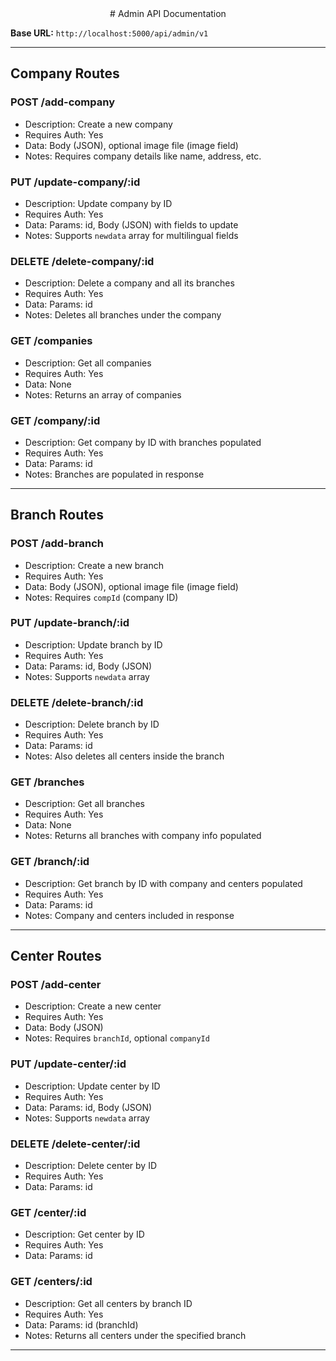 <center>
# Admin API Documentation
</center>

**Base URL:** `http://localhost:5000/api/admin/v1`

---

## Company Routes

### POST /add-company

- Description: Create a new company
- Requires Auth: Yes
- Data: Body (JSON), optional image file (image field)
- Notes: Requires company details like name, address, etc.

### PUT /update-company/:id

- Description: Update company by ID
- Requires Auth: Yes
- Data: Params: id, Body (JSON) with fields to update
- Notes: Supports `newdata` array for multilingual fields

### DELETE /delete-company/:id

- Description: Delete a company and all its branches
- Requires Auth: Yes
- Data: Params: id
- Notes: Deletes all branches under the company

### GET /companies

- Description: Get all companies
- Requires Auth: Yes
- Data: None
- Notes: Returns an array of companies

### GET /company/:id

- Description: Get company by ID with branches populated
- Requires Auth: Yes
- Data: Params: id
- Notes: Branches are populated in response

---

## Branch Routes

### POST /add-branch

- Description: Create a new branch
- Requires Auth: Yes
- Data: Body (JSON), optional image file (image field)
- Notes: Requires `compId` (company ID)

### PUT /update-branch/:id

- Description: Update branch by ID
- Requires Auth: Yes
- Data: Params: id, Body (JSON)
- Notes: Supports `newdata` array

### DELETE /delete-branch/:id

- Description: Delete branch by ID
- Requires Auth: Yes
- Data: Params: id
- Notes: Also deletes all centers inside the branch

### GET /branches

- Description: Get all branches
- Requires Auth: Yes
- Data: None
- Notes: Returns all branches with company info populated

### GET /branch/:id

- Description: Get branch by ID with company and centers populated
- Requires Auth: Yes
- Data: Params: id
- Notes: Company and centers included in response

---

## Center Routes

### POST /add-center

- Description: Create a new center
- Requires Auth: Yes
- Data: Body (JSON)
- Notes: Requires `branchId`, optional `companyId`

### PUT /update-center/:id

- Description: Update center by ID
- Requires Auth: Yes
- Data: Params: id, Body (JSON)
- Notes: Supports `newdata` array

### DELETE /delete-center/:id

- Description: Delete center by ID
- Requires Auth: Yes
- Data: Params: id

### GET /center/:id

- Description: Get center by ID
- Requires Auth: Yes
- Data: Params: id

### GET /centers/:id

- Description: Get all centers by branch ID
- Requires Auth: Yes
- Data: Params: id (branchId)
- Notes: Returns all centers under the specified branch

---
